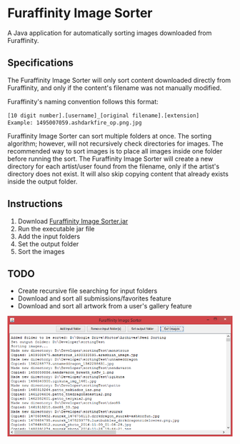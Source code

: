 # Furaffinity Image Sorter

A Java application for automatically sorting images downloaded from Furaffinity.

## Specifications

The Furaffinity Image Sorter will only sort content downloaded directly from Furaffinity, and only if the content's filename was not manually modified.

Furaffinity's naming convention follows this format:
```
[10 digit number].[username]_[original filename].[extension]
Example: 1495007059.ashdarkfire_ор.png.jpg
```

Furaffinity Image Sorter can sort multiple folders at once. The sorting algorithm; however, will not recursively check directories for images. The recommended way to sort images is to place all images inside one folder before running the sort. The Furaffinity Image Sorter will create a new directory for each artist/user found from the filename, only if the artist's directory does not exist. It will also skip copying content that already exists inside the output folder.

## Instructions

1. Download [Furaffinity Image Sorter.jar](https://github.com/Seledrex/Furaffinity_Image_Sorter/blob/master/Furaffinity%20Image%20Sorter.jar)
2. Run the executable jar file
3. Add the input folders
4. Set the output folder
5. Sort the images

## TODO

- Create recursive file searching for input folders
- Download and sort all submissions/favorites feature
- Download and sort all artwork from a user's gallery feature

![alt tag](https://raw.githubusercontent.com/Seledrex/Furaffinity_Image_Sorter/master/Furaffinity%20Image%20Sorter.png)
